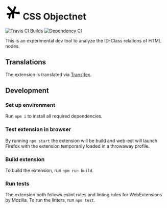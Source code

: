 # ![](data/icon-48b.png) CSS Objectnet
[![Travis CI Builds](https://travis-ci.org/freaktechnik/css-objectnet.svg)](https://travis-ci.org/freaktechnik/css-objectnet) [![Dependency CI](https://dependencyci.com/github/freaktechnik/css-objectnet/badge)](https://dependencyci.com/freaktechnik/css-objectnet)

This is an experimental dev tool to analyze the ID-Class relations of HTML nodes.

## Translations
The extension is translated via [Transifex](https://www.transifex.com/freaktechnik/css-objectnet/).

## Development
### Set up environment
Run `npm i` to install all required dependencies.

### Test extension in browser
By running `npm start` the extension will be build and web-ext will launch Firefox with the extension temporarily loaded in a throwaway profile.

### Build extension
To build the extension, run `npm run build`.

### Run tests
The extension both follows eslint rules and linting rules for WebExtensions by Mozilla. To run the linters, run `npm test`.
